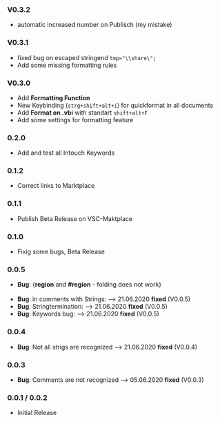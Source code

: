 

### V0.3.2 
  + automatic increased number on Publisch (my mistake)

### V0.3.1 
  + fixed bug on escaped stringend `tmp="\\share\";`
  + Add some missing formatting rules

### V0.3.0 
  + Add **Formatting Function**
  + New Keybinding (`strg+shift+alt+i`) for quickformat in all documents
  + Add **Format on .vbi** with standart `shift+alt+F`
  + Add some settings for formatting feature

### 0.2.0
*   Add and test all Intouch Keywords
### 0.1.2
*   Correct links to Marktplace

### 0.1.1
*   Publish Beta Release on VSC-Maktplace

### 0.1.0
*   Fixig some bugs, Beta Release

### 0.0.5
* **Bug**: {**region** and **#region** - folding does not work} <br /><br />
* **Bug**:  in comments with Strings: --> 21.06.2020 **fixed** (V0.0.5)
* **Bug**:  Stringtermination: --> 21.06.2020 **fixed** (V0.0.5)
* **Bug**:  Keywords bug: --> 21.06.2020 **fixed** (V0.0.5)

### 0.0.4
* **Bug**: Not all strigs are recognized --> 21.06.2020 **fixed** (V0.0.4)

### 0.0.3
* **Bug**: Comments are not recognized --> 05.06.2020 **fixed** (V0.0.3)

### 0.0.1 / 0.0.2
* Initial Release
